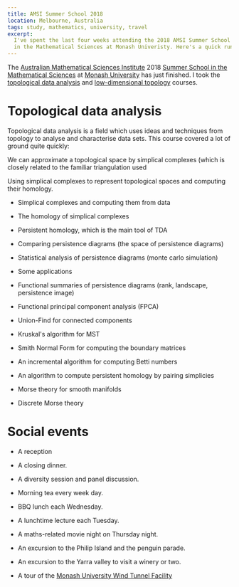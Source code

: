 ```yaml
---
title: AMSI Summer School 2018
location: Melbourne, Australia
tags: study, mathematics, university, travel
excerpt: 
  I've spent the last four weeks attending the 2018 AMSI Summer School
  in the Mathematical Sciences at Monash Univeristy. Here's a quick run down.
---
```


The [Australian Mathematical Sciences Institute][1] 2018 [Summer
School in the Mathematical Sciences][2] at [Monash University][3] has
just finished. I took the [topological data analysis][5] and
[low-dimensional topology][6] courses.

Topological data analysis
=========================

Topological data analysis is a field which uses ideas and techniques
from topology to analyse and characterise data sets. This course
covered a lot of ground quite quickly:

We can approximate a topological space by simplical complexes (which
is closely related to the familiar triangulation used

Using simplical complexes to represent topological spaces and
computing their homology.



- Simplical complexes and computing them from data
- The homology of simplical complexes
- Persistent homology, which is the main tool of TDA
- Comparing persistence diagrams (the space of persistence diagrams)
- Statistical analysis of persistence diagrams (monte carlo simulation)
- Some applications

- Functional summaries of persistence diagrams (rank, landscape,
  persistence image)
- Functional principal component analysis (FPCA)
- Union-Find for connected components
- Kruskal's algorithm for MST
- Smith Normal Form for computing the boundary matrices
- An incremental algorithm for computing Betti numbers
- An algorithm to compute persistent homology by pairing simplicies

- Morse theory for smooth manifolds
- Discrete Morse theory

Social events
=============

- A reception
- A closing dinner.
- A diversity session and panel discussion.
- Morning tea every week day.
- BBQ lunch each Wednesday.
- A lunchtime lecture each Tuesday.
- A maths-related movie night on Thursday night.

- An excursion to the Philip Island and the penguin parade.
- An excursion to the Yarra valley to visit a winery or two.

- A tour of the [Monash University Wind Tunnel Facility][4]

[1]: http://amsi.org.au/
[2]: http://ss.amsi.org.au/
[3]: https://www.monash.edu/
[4]: https://www.monash.edu/engineering/our-research/facilities/wind-tunnel-facility
[5]: http://ss.amsi.org.au/topological-data-analysis-2018/
[6]: http://ss.amsi.org.au/low-dimensional-topology-2018/
